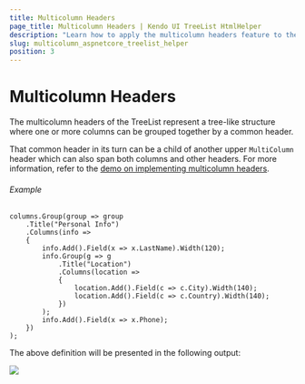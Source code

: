 ```yaml
---
title: Multicolumn Headers
page_title: Multicolumn Headers | Kendo UI TreeList HtmlHelper
description: "Learn how to apply the multicolumn headers feature to the Kendo UI TreeList for ASP.NET Core."
slug: multicolumn_aspnetcore_treelist_helper
position: 3
---
```


# Multicolumn Headers

The multicolumn headers of the TreeList represent a tree-like structure where one or more columns can be grouped together by a common header.

That common header in its turn can be a child of another upper `MultiColumn` header which can also span both columns and other headers. For more information, refer to the [demo on implementing multicolumn headers](https://demos.telerik.com/aspnet-core/treelist/multicolumnheaders).

###### Example

    columns.Group(group => group
        .Title("Personal Info")
        .Columns(info =>
        {
            info.Add().Field(x => x.LastName).Width(120);
            info.Group(g => g
                .Title("Location")
                .Columns(location =>
                {
                    location.Add().Field(c => c.City).Width(140);
                    location.Add().Field(c => c.Country).Width(140);
                })
            );
            info.Add().Field(x => x.Phone);
        })
    );

The above definition will be presented in the following output:

<img src="/helpers/html-helpers/data-management/treelist/images/treelist-multicolumn-headers.png">
